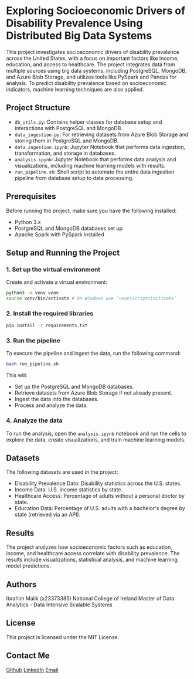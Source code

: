 # Exploring Socioeconomic Drivers of Disability Prevalence Using Distributed Big Data Systems

This project investigates socioeconomic drivers of disability prevalence across the United States, with a focus on important factors like income, education, and access to healthcare. The project integrates data from multiple sources using big data systems, including PostgreSQL, MongoDB, and Azure Blob Storage, and utilizes tools like PySpark and Pandas for analysis. To predict disability prevalence based on socioeconomic indicators, machine learning techniques are also applied.

## Project Structure

- `db_utils.py`: Contains helper classes for database setup and interactions with PostgreSQL and MongoDB.
- `data_ingestion.py`: For retrieving datasets from Azure Blob Storage and storing them in PostgreSQL and MongoDB.
- `data_ingestion.ipynb`: Jupyter Notebook that performs data ingestion, transformation, and storage in databases.
- `analysis.ipynb`: Jupyter Notebook that performs data analysis and visualizations, including machine learning models with results.
- `run_pipeline.sh`: Shell script to automate the entire data ingestion pipeline from database setup to data processing.

## Prerequisites

Before running the project, make sure you have the following installed:
- Python 3.x
- PostgreSQL and MongoDB databases set up
- Apache Spark with PySpark installed

## Setup and Running the Project

### 1. Set up the virtual environment
Create and activate a virtual environment:
```bash
python3 -m venv venv
source venv/bin/activate # On Windows use `venv\Scripts\activate`
```

### 2. Install the required libraries
```bash
pip install -r requirements.txt
```
### 3. Run the pipeline
To execute the pipeline and ingest the data, run the following command:
```bash
bash run_pipeline.sh
```
This will:
- Set up the PostgreSQL and MongoDB databases.
- Retrieve datasets from Azure Blob Storage if not already present.
- Ingest the data into the databases.
- Process and analyze the data.

### 4. Analyze the data
To run the analysis, open the `analysis.ipynb` notebook and run the cells to explore the data, create visualizations, and train machine learning models.

## Datasets
The following datasets are used in the project:
- Disability Prevalence Data: Disability statistics across the U.S. states.
- Income Data: U.S. income statistics by state.
- Healthcare Access: Percentage of adults without a personal doctor by state.
- Education Data: Percentage of U.S. adults with a bachelor's degree by state (retrieved via an API).

## Results
The project analyzes how socioeconomic factors such as education, income, and healthcare access correlate with disability prevalence. The results include visualizations, statistical analysis, and machine learning model predictions.

## Authors
Ibrahim Malik (x23373385)
National College of Ireland
Master of Data Analytics - Data Intensive Scalable Systems

## License
This project is licensed under the MIT License.

## Contact Me
[Github](https://github.com/ibrahimssmalik)
[LinkedIn](https://linkedin.com/in/ibrahimssmalik)
[Email](ibrahimssmalik@gmail.com)
